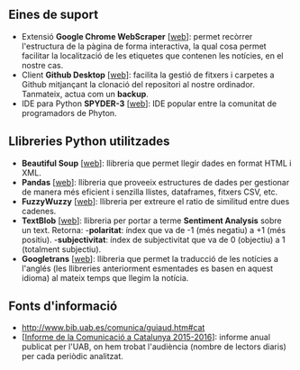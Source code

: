 
## Eines de suport
- Extensió **Google Chrome WebScraper** [[web](http://webscraper.io/)]: permet recòrrer l'estructura de la pàgina de forma interactiva, la qual cosa permet facilitar la localització de les etiquetes que contenen les notícies, en el nostre cas.
- Client **Github Desktop** [[web](https://desktop.github.com/)]: facilita la gestió de fitxers i carpetes a Github mitjançant la clonació del repositori al nostre ordinador. Tanmateix, actua com un __backup__.
- IDE para Python **SPYDER-3** [[web](https://github.com/spyder-ide/spyder)]: IDE popular entre la comunitat de programadors de Phyton.

## Llibreries Python utilitzades
- **Beautiful Soup** [[web](https://www.crummy.com/software/BeautifulSoup/bs4/doc/#)]: llibreria que permet llegir dades en format HTML i XML.
- **Pandas** [[web](https://pandas.pydata.org/pandas-docs/stable/index.html)]: llibreria que proveeix estructures de dades per gestionar de manera més eficient i senzilla llistes, dataframes, fitxers CSV, etc.  
- **FuzzyWuzzy** [[web](https://github.com/seatgeek/fuzzywuzzy)]: llibreria per extreure el ratio de similitud entre dues cadenes.
- **TextBlob** [[web](http://textblob.readthedocs.io/en/dev/index.html)]: llibreria per portar a terme __Sentiment Analysis__ sobre un text. Retorna: 
  -**polaritat**: índex que va de -1 (més negatiu) a +1 (més positiu).
  -**subjectivitat**: índex de subjectivitat que va de 0 (objectiu) a 1 (totalment subjectiu).
- **Googletrans** [[web](https://pypi.python.org/pypi/googletrans)]: llibreria que permet la traducció de les notícies a l'anglés (les llibreries anteriorment esmentades es basen en aquest idioma) al mateix temps que llegim la notícia.

## Fonts d'informació
- http://www.bib.uab.es/comunica/guiaud.htm#cat
- [[Informe de la Comunicació a Catalunya 2015-2016](http://incom.uab.cat/informe/download/informedelacomunicacioacatalunya_20152016.pdf)]: informe anual publicat per l'UAB, on hem trobat l'audiència (nombre de lectors diaris) per cada periòdic analitzat.

